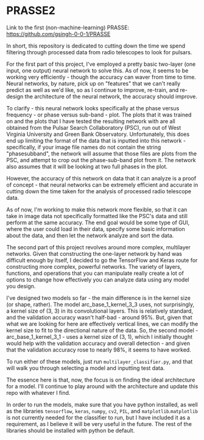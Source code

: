 # PRASSE2

Link to the first (non-machine-learning) PRASSE: https://github.com/gsingh-0-0-1/PRASSE

In short, this repository is dedicated to cutting down the time we spend filtering through processed data from radio telescopes to look for pulsars.

For the first part of this project, I've employed a pretty basic two-layer (one input, one output) neural network to solve this. As of now, it seems to be working very efficiently - though the accuracy can waver from time to time. Neural networks, by nature, pick up on "features" that we can't really predict as well as we'd like, so as I continue to improve, re-train, and re-design the architecture of the neural network, the accuracy should improve.

To clarify - this neural network looks specifically at the phase versus frequency - or phase versus sub-band - plot. The plots that it was trained on and the plots that I have tested the resulting network with are all obtained from the Pulsar Search Collaboratory (PSC), run out of West Virginia University and Green Bank Observatory. Unfortunately, this does end up limiting the format of the data that is inputted into this network - specifically, if your image file names do not contain the string "phasesubband", the network will assume that those files are plots from the PSC, and attempt to crop out the phase-sub-band plot from it. The network also assumes that it will be looking at two full phases in the plot.

However, the accuracy of this network on data that it can analyze is a proof of concept - that neural networks can be extremely efficient and accurate in cutting down the time taken for the analysis of processed radio telescope data.

As of now, I'm working to make this network more flexible, so that it can take in image data not specifically formatted like the PSC's data and still perform at the same accuracy. The end goal would be some type of GUI, where the user could load in their data, specify some basic information about the data, and then let the network analyze and sort the data.

The second part of this project revolves around more complex, multilayer networks. Given that constructing the one-layer network by hand was difficult enough by itself, I decided to go the TensorFlow and Keras route for constructing more complex, powerful networks. The variety of layers, functions, and operations that you can manipulate really create a lot of options to change how effectively you can analyze data using any model you design.

I've designed two models so far - the main difference is in the kernel size (or shape, rather). The model arc_base_1_kernel_3_3 uses, not surprisingly, a kernel size of (3, 3) in its convolutional layers. This is relatively standard, and the validation accuracy wasn't half-bad - around 95%. But, given that what we are looking for here are effectively vertical lines, we can modify the kernel size to fit to the directional nature of the data. So, the second model - arc_base_1_kernel_3_1 - uses a kernel size of (3, 1), which I initially thought would help with the validation accuracy and overall detection - and given that the validation accuracy rose to nearly 98%, it seems to have worked. 

To run either of these models, just run ```multilayer_classifier.py```, and that will walk you through selecting a model and inputting test data.

The essence here is that, now, the focus is on finding the ideal architecture for a model. I'll continue to play around with the architecture and update this repo with whatever I find.

In order to run the models, make sure that you have python installed, as well as the libraries ```tensorflow```, ```keras```, ```numpy```, ```cv2```, ```PIL```, and ```matplotlib```.```matplotlib``` is not currently needed for the classifier to run, but I have included it as a requirement, as I believe it will be very useful in the future. The rest of the libraries should be installed with python be default.
